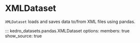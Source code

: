 # XMLDataset

`XMLDataset` loads and saves data to/from XML files using pandas.

::: kedro_datasets.pandas.XMLDataset
    options:
        members: true
        show_source: true
